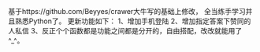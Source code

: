 基于https://github.com/Beyyes/crawer大牛写的基础上修改， 全当练手学习并且熟悉Python了。
更新功能如下：
1、增加手机登陆
2、增加指定答案下赞同的人私信
3、反正个个函数都是功能之间都是分开的，自由搭配，改改就能用了 ^_^。
